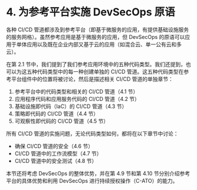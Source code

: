 # 4. 为参考平台实施 DevSecOps 原语

各种 CI/CD 管道都涉及到参考平台（即基于微服务的应用，有提供基础设施服务的服务网格）。虽然参考应用是基于微服务的应用，但 DevSecOps 的原语可以应用于单体应用以及既在企业内部又基于云的应用（如混合云、单一公有云和多云）。

在第 2.1 节中，我们提到了我们参考应用环境中的五种代码类型。我们还提到，也可以为这五种代码类型中的每一种创建单独的 CI/CD 管道。这五种代码类型在参考平台组件中的位置将被讨论，然后是描述相关 CI/CD 管道的单独章节：

1.  参考平台中的代码类型和相关的 CI/CD 管道（4.1 节）
2.  应用程序代码和应用服务代码的 CI/CD 管道（4.2 节）
3.  基础设施即代码（IaC）的 CI/CD 管道（4.3 节）
4.  策略即代码的 CI/CD 管道（4.4 节）
5.  可观察性即代码的 CI/CD 管道（4.5 节）

所有 CI/CD 管道的实施问题，无论代码类型如何，都将在以下章节中讨论：

-   确保 CI/CD 管道的安全（4.6 节）
-   CI/CD 管道中的工作流模型（4.7 节）
-   CI/CD 管道中的安全测试（4.8 节）

本节还将考虑 DevSecOps 的整体优势，并在第 4.9 节和第 4.10 节分别介绍参考平台的具体优势和利用 DevSecOps 进行持续授权操作（C-ATO）的能力。